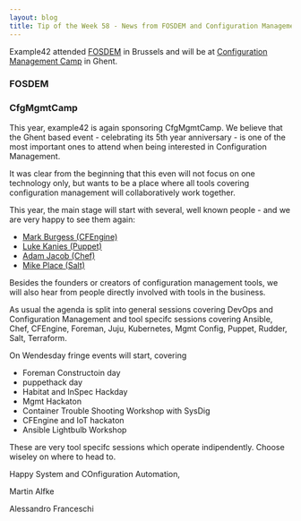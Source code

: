 ```yaml
---
layout: blog
title: Tip of the Week 58 - News from FOSDEM and Configuration Management Camp
---
```


Example42 attended [FOSDEM](https://fosdem.org/2018/) in Brussels and will be at [Configuration Management Camp](http://cfgmgmtcamp.eu/) in Ghent.

### FOSDEM

### CfgMgmtCamp

This year, example42 is again sponsoring CfgMgmtCamp. We believe that the Ghent based event - celebrating its 5th year anniversary - is one of the most important ones to attend when being interested in Configuration Management.

It was clear from the beginning that this even will not focus on one technology only, but wants to be a place where all tools covering configuration management will collaboratively work together.

This year, the main stage will start with several, well known people - and we are very happy to see them again:

- [Mark Burgess (CFEngine)](http://cfgmgmtcamp.eu/schedule/main/Mark.html)
- [Luke Kanies (Puppet)](http://cfgmgmtcamp.eu/schedule/main/Luke.html)
- [Adam Jacob (Chef)](http://cfgmgmtcamp.eu/schedule/main/adam-jacob.html)
- [Mike Place (Salt)](http://cfgmgmtcamp.eu/schedule/main/Even.html)

Besides the founders or creators of configuration management tools, we will also hear from people directly involved with tools in the business.

As usual the agenda is split into general sessions covering DevOps and Configuration Management and tool specifc sessions covering Ansible, Chef, CFEngine, Foreman, Juju, Kubernetes, Mgmt Config, Puppet, Rudder, Salt, Terraform.

On Wendesday fringe events will start, covering

- Foreman Constructoin day
- puppethack day
- Habitat and InSpec Hackday
- Mgmt Hackaton
- Container Trouble Shooting Workshop with SysDig
- CFEngine and IoT hackaton
- Ansible Lightbulb Workshop

These are very tool specifc sessions which operate indipendently. Choose wiseley on where to head to.

Happy System and COnfiguration Automation,

Martin Alfke

Alessandro Franceschi
